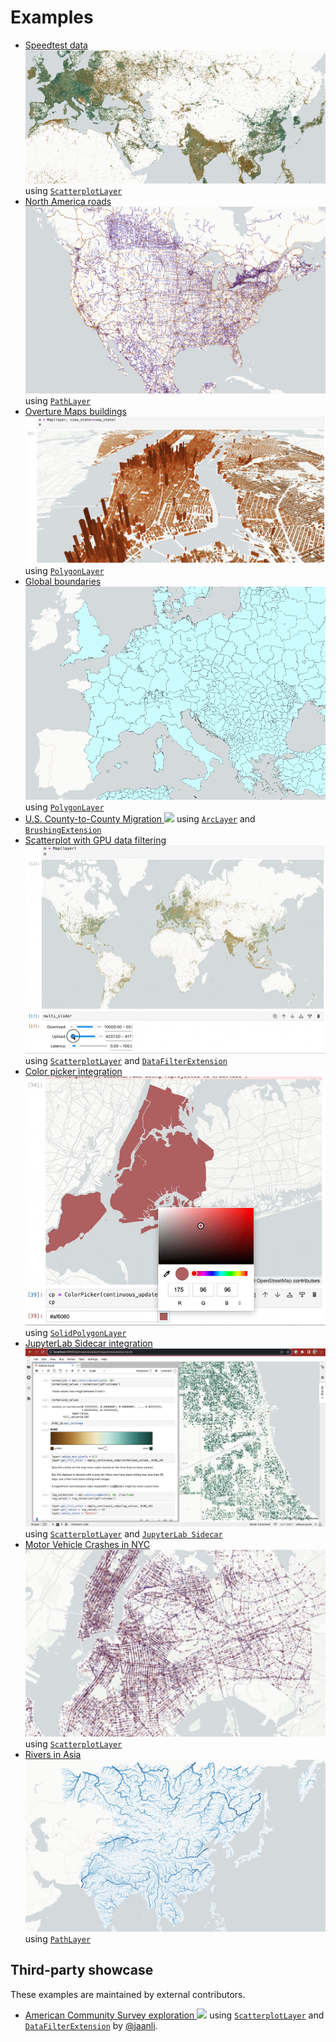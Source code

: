 # Examples

<div class="grid cards" markdown>

- [Speedtest data ![](../assets/scatterplot-layer-network-speeds.jpg)](../examples/internet-speeds) using [`ScatterplotLayer`](../api/layers/scatterplot-layer)
- [North America roads ![](../assets/path-layer-roads.jpg)](../examples/north-america-roads) using [`PathLayer`](../api/layers/path-layer)
- [Overture Maps buildings ![](../assets/overture.jpg)](../examples/overture-maps) using [`PolygonLayer`](../api/layers/polygon-layer)
- [Global boundaries ![](../assets/boundaries.png)](../examples/global-boundaries) using [`PolygonLayer`](../api/layers/polygon-layer)
- [U.S. County-to-County Migration ![](../assets/arc-layer-migration-example.gif)](../examples/migration) using [`ArcLayer`](../api/layers/arc-layer) and [`BrushingExtension`](../api/layer-extensions/brushing-extension)
- [Scatterplot with GPU data filtering ![](../assets/data-filter-extension.gif)](../examples/data-filter-extension) using [`ScatterplotLayer`](../api/layers/scatterplot-layer) and [`DataFilterExtension`](../api/layer-extensions/data-filter-extension)
-  [Color picker integration ![](../assets/color-picker.jpg)](../examples/integrations/color-picker) using [`SolidPolygonLayer`](../api/layers/solid-polygon-layer)
-  [JupyterLab Sidecar integration ![](../assets/jupyter-sidecar.jpg)](../examples/integrations/sidecar/) using [`ScatterplotLayer`](../api/layers/scatterplot-layer) and [`JupyterLab Sidecar`](https://github.com/jupyter-widgets/jupyterlab-sidecar)
-  [Motor Vehicle Crashes in NYC ![](../assets/motor-vehicle-crashes-nyc.jpg)](../examples/map_challenge/1-points) using [`ScatterplotLayer`](../api/layers/scatterplot-layer)
-  [Rivers in Asia ![](../assets/rivers-asia.jpg)](../examples/map_challenge/6-asia/) using [`PathLayer`](../api/layers/path-layer)

</div>

## Third-party showcase

These examples are maintained by external contributors.

<div class="grid cards" markdown>

- [American Community Survey exploration ![](https://s13.gifyu.com/images/SCGH2.gif)](https://github.com/jaanli/lonboard/blob/1af815ea586121dbbe0d8cae70f7814a642ad165/examples/american-community-survey.ipynb) using [`ScatterplotLayer`](../api/layers/scatterplot-layer) and [`DataFilterExtension`](../api/layer-extensions/data-filter-extension) by [@jaanli](https://github.com/jaanli).

</div>
